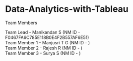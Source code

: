 # Data-Analytics-with-Tableau


Team Members 

Team Lead     - Manikandan S (NM ID - F0467FA6C785E118B0E4F2B557AF6E51) <br>
Team Member 1 - Manjusri T G (NM ID -                                 ) <br>
Team Member 2 - Rajesh R     (NM ID -                                 ) <br>
Team Member 3 - Surya S      (NM ID -                                 ) <br>



